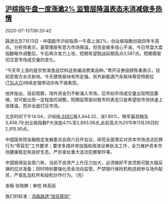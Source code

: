 <!--1594623223000-->
[沪综指午盘一度涨逾2% 监管层降温表态未消减做多热情](https://cn.reuters.com/article/china-stock-afternoon-0713-mon-idCNKCS24E0HQ)
------

<div><i>2020-07-13T06:20:42</i></div><div class="StandardArticleBody_body"><p>路透北京7月13日 - 中国股市沪综指周一午盘上涨2%，创业板指数创逾四年半高点。分析师表示，虽管理层有意为市场降温，但资金做多信心不减，今日早盘大盘指数略作调整后，午后再次发力上攻，短期有望挑战前期高点3,587点。短期需密切注意市场成交量的变化。   </p><p>“今天早上涨的是农牧渔食品饮料这些偏消费类品种。”粤开证券投顾陈勇表示，目前受南方水灾影响，今天建筑板块有所走强。另外新能源汽车板块等受特斯拉(<span id="symbol_TSLA.O_0"><a href="//www.reuters.com/companies/TSLA.O">TSLA.O</a></span>)持续走强带动亦有不错表现。 </p><p>他并指出，目前观察，场外资金仍不断涌入市场，后市如市场成交量出现明显萎缩，则可能出现一定程度的调整。短期监管层对股市的表态只是希望给市场快速上涨降温，而非全面打压市场。 </p><p>北京时间下午14:04，沪综指<a href="/investing/markets/index?symbol=.SSEC">.SSEC</a>报3,444.32，涨1.80%，稍早最高触及3,458.79;创业板指数P大涨逾4.1%至2,893.06点,此前高点为2015年11月26日的2,915.95点。 </p><p>中国国务院金融稳定发展委员会周六召开会议，研究全面落实对资本市场违法犯罪行为“零容忍”工作要求；要求多措并举加强和改进证券执法工作，全力维护资本市场健康稳定和良好生态，严厉查处重大违法犯罪案件等。 </p><p>中国银保监会周六称，当前不良资产上升压力加大，必须做好不良贷款可能大幅反弹的应对准备；同时特别要强化资金流向监管，严禁银行保险机构违规参与场外配资，严查乱加杠杆和投机炒作行为。（完）   </p><div class="Attribution_container"><div class="Attribution_attribution"><p class="Attribution_content">发稿 张晓翀；审校 林高丽 </p></div></div><div class="StandardArticleBody_trustBadgeContainer"><span class="StandardArticleBody_trustBadgeTitle">我们的标准：</span><span class="trustBadgeUrl"><a href="https://www.thomsonreuters.cn/content/dam/openweb/documents/pdf/china/brochures/about-us-1.pdf">汤森路透“信任原则”</a></span></div></div>
